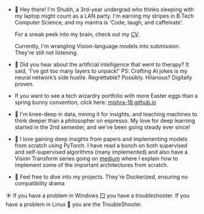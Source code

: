 - 👋 Hey there! I'm Shubh, a 3rd-year undergrad who thinks sleeping with my laptop might count as a LAN party. I'm earning my stripes in B.Tech Computer Science, and my mantra is 'Code, laugh, and caffeinate'.

  For a sneak peek into my brain, check out my [CV](https://drive.google.com/file/d/1vYYKtzT85y_W0d7EH7IDBG2LF9BcAVX8/view?usp=sharing).
  
  Currently, I'm wrangling Vision-language models into submission. They're still not listening.

- 👀 Did you hear about the artificial intelligence that went to therapy? It said, 'I’ve got too many layers to unpack!'
PS: Crafting AI jokes is my neural network’s side hustle. Regrettable? Possibly. Hilarious? Digitally proven.

- If you want to see a tech wizardry portfolio with more Easter eggs than a spring bunny convention, click here: [mishra-18.github.io](https://mishra-18.github.io)

- 🌱 I'm knee-deep in data, mining it for insights, and teaching machines to think deeper than a philosopher on espresso. My love for deep learning started in the 2nd semester, and we've been going steady ever since!
  
- 💞️ I love gaining deep insights from papers and implementing models from scratch using PyTorch. I have read a bunch on both supervised and self-supervised algorithms (many implemented) and also have a Vision Transform series going on [medium](https://medium.com/thedeephub/building-vision-transformer-from-scratch-using-pytorch-an-image-worth-16x16-words-24db5f159e27) where I explain how to implement some of the important architectures from scratch.

- 🐋 Feel free to dive into my projects. They're Dockerized, ensuring no compatibility drama

☀️ If you have a problem in Windows 🪟 you have a troubleshooter. If you have a problem in Linux 🐧 you are the TroubleShooter.

